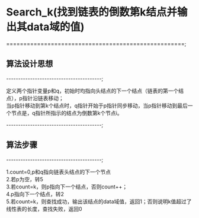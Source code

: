 # Search_k(找到链表的倒数第k结点并输出其data域的值)

====================================================;

## 算法设计思想

----------------------------------------;

定义两个指针变量p和q，初始时均指向头结点的下一个结点（链表的第一个结点），p指针沿链表移动；  
当p指针移动到第k个结点时，q指针开始于p指针同步移动，当p指针移动到最后一个节点是，q指针所指示的结点为倒数第k个节点i。

----------------------------------------;

## 算法步骤

----------------------------------------;

1.count=0,p和q指向链表头结点的下一个节点  
2.若p为空，转5  
3.若count=k，则p指向下一个结点，否则count++；  
4.p指向下一个结点，转2  
5.若count=k，则查找成功，输出该结点的data域值，返回1；否则说明k值超过了线性表的长度，查找失败，返回0  
